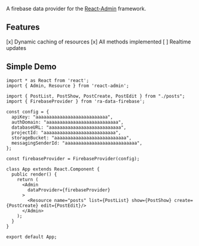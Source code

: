 A firebase data provider for the [React-Admin](https://github.com/marmelab/react-admin) framework. 

## Features
[x] Dynamic caching of resources
[x] All methods implemented
[ ] Realtime updates

## Simple Demo

```
import * as React from 'react';
import { Admin, Resource } from 'react-admin';

import { PostList, PostShow, PostCreate, PostEdit } from "./posts";
import { FirebaseProvider } from 'ra-data-firebase';

const config = {
  apiKey: "aaaaaaaaaaaaaaaaaaaaaaaaaaa",
  authDomain: "aaaaaaaaaaaaaaaaaaaaaaaaaaa",
  databaseURL: "aaaaaaaaaaaaaaaaaaaaaaaaaaa",
  projectId: "aaaaaaaaaaaaaaaaaaaaaaaaaaa",
  storageBucket: "aaaaaaaaaaaaaaaaaaaaaaaaaaa",
  messagingSenderId: "aaaaaaaaaaaaaaaaaaaaaaaaaaa",
};

const firebaseProvider = FirebaseProvider(config);

class App extends React.Component {
  public render() {
    return (
      <Admin 
        dataProvider={firebaseProvider} 
      >
        <Resource name="posts" list={PostList} show={PostShow} create={PostCreate} edit={PostEdit}/>
      </Admin>
    );
  }
}

export default App;
```
